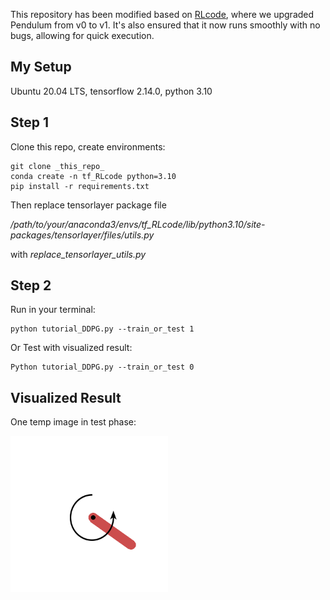 This repository has been modified based on [RLcode](https://github.com/louisnino/RLcode), where we upgraded Pendulum from v0 to v1. It's also ensured that it now runs smoothly with no bugs, allowing for quick execution.


## My Setup
Ubuntu 20.04 LTS, tensorflow 2.14.0, python 3.10

## Step 1
Clone this repo, create environments:
```
git clone _this_repo_
conda create -n tf_RLcode python=3.10
pip install -r requirements.txt
```
Then replace tensorlayer package file 

*/path/to/your/anaconda3/envs/tf_RLcode/lib/python3.10/site-packages/tensorlayer/files/utils.py* 

with *replace_tensorlayer_utils.py*


## Step 2
Run in your terminal:
```
python tutorial_DDPG.py --train_or_test 1
```

Or Test with visualized result:
```
Python tutorial_DDPG.py --train_or_test 0
```

## Visualized Result
One temp image in test phase:
</div align="cente">
  <img src="temp_result.png" width="50%" alt="One screenshot in the test phase">
</div>


